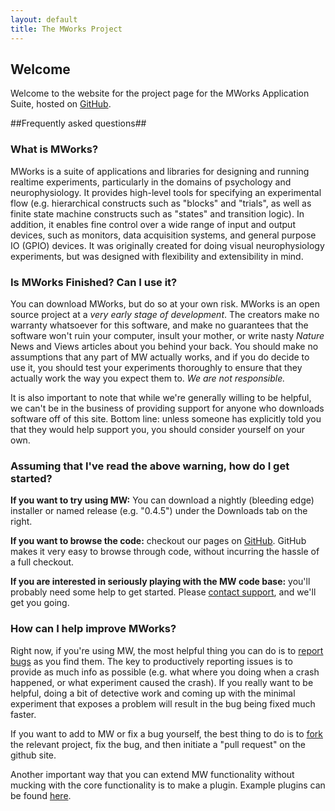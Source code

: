 ```yaml
---
layout: default
title: The MWorks Project
---
```


## Welcome ##
Welcome to the website for the project page for the MWorks Application Suite, hosted on <a href="https://github.com/">GitHub</a>.

##Frequently asked questions##
### What is MWorks? ###
MWorks is a suite of applications and libraries for designing and running realtime experiments, particularly in the domains of psychology and neurophysiology.  It provides high-level tools for specifying an experimental flow (e.g. hierarchical constructs such as "blocks" and "trials", as well as finite state machine constructs such as "states" and transition logic).  In addition, it enables fine control over a wide range of input and output devices, such as monitors, data acquisition systems, and general purpose IO (GPIO) devices.  It was originally created for doing visual neurophysiology experiments, but was designed with flexibility and extensibility in mind.

### Is MWorks Finished? Can I use it? ###
You can download MWorks, but do so at your own risk.  MWorks is an open source project at a _very early stage of development_.  The creators make no warranty whatsoever for this software, and make no guarantees that the software won't ruin your computer, insult your mother, or write nasty _Nature_ News and Views articles about you behind your back.  You should make no assumptions that any part of MW actually works, and if you do decide to use it, you should test your experiments thoroughly to ensure that they actually work the way you expect them to. *We are not responsible.*

It is also important to note that while we're generally willing to be helpful, we can't be in the business of providing support for anyone who downloads software off of this site.  Bottom line: unless someone has explicitly told you that they would help support you, you should consider yourself on your own.

### Assuming that I've read the above warning, how do I get started? ###

__If you want to try using MW:__ You can download a nightly (bleeding edge) installer or named release (e.g. "0.4.5") under the Downloads tab on the right.

__If you want to browse the code:__ checkout our pages on [GitHub](https://github.com/mworks/mworks).  GitHub makes it very easy to browse through code, without incurring the hassle of a full checkout. 

__If you are interested in seriously playing with the MW code base:__ you'll probably need some help to get started.  Please [contact support](http://help.mworks-project.org/discussion/new), and we'll get you going.

### How can I help improve MWorks? ###
Right now, if you're using MW, the most helpful thing you can do is to [report bugs](http://help.mworks-project.org/discussion/new) as you find them.  The key to productively reporting issues is to provide as much info as possible (e.g. what where you doing when a crash happened, or what experiment caused the crash).  If you really want to be helpful, doing a bit of detective work and coming up with the minimal experiment that exposes a problem will result in the bug being fixed much faster.

If you want to add to MW or fix a bug yourself, the best thing to do is to [fork](http://railsontherun.com/2008/3/3/how-to-use-github-and-submit-a-patch) the relevant project, fix the bug, and then initiate a "pull request" on the github site.  

Another important way that you can extend MW functionality without mucking with the core functionality is to make a plugin.  Example plugins can be found [here](https://github.com/mworks/mworks/tree/master/plugins/core).
